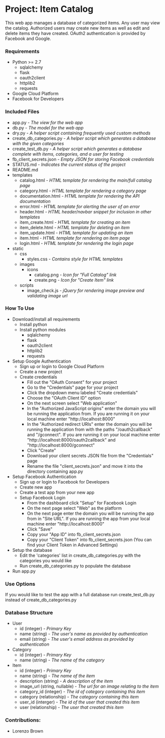 # Project: Item Catalog

This web app manages a database of categorized items. Any user may view the catalog. Authorized users may create new items as well as edit and delete items they have created. OAuth2 authentication is provided by Facebook and Google.

### Requirements
* Python >= 2.7
    * sqlalchemy
    * flask
    * oauth2client
    * httplib2
    * requests
* Google Cloud Platform
* Facebook for Developers

### Included Files
* app.py - *The view for the web app*
* db.py - *The model for the web app*
* dry.py - *A helper script containing frequently used custom methods*
* create_db_categories.py - *A helper script which generates a database with the given categories*
* create_test_db.py - *A helper script which generates a database complete with items, categories, and a user for testing*
* fb_client_secrets.json - *Empty JSON for storing Facebook credentials*
* STATUS.md - *Indicates the current status of the project*
* README.md
* templates
    * catalog.html - *HTML template for rendering the main/full catalog page*
    * category.html - *HTML template for rendering a category page*
    * documentation.html - *HTML template for rendering the API documentation*
    * error.html - *HTML template for alerting the user of an error*
    * header.html - *HTML header/navbar snippet for inclusion in other templates*
    * item_create.html - *HTML template for creating an item*
    * item_delete.html - *HTML template for deleting an item*
    * item_update.html - *HTML template for updating an item*
    * item.html - *HTML template for rendering an item page*
    * login.html - *HTML template for rendering the login page*
* static
    * css
        * styles.css - *Contains style for HTML templates*
    * images
        * icons
            * catalog.png - *Icon for "Full Catalog" link*
            * create.png - *Icon for "Create Item" link*
    * scripts
        * image_check.js - *jQuery for rendering image preview and validating image url*

### How To Use
* Download/install all requirements
    * Install python
    * Install python modules
        * sqlalchemy
        * flask
        * oauth2client
        * httplib2
        * requests
* Setup Google Authentication
    * Sign up or login to Google Cloud Platform
    * Create a new project
    * Create credentials
        * Fill out the "OAuth Consent" for your project
        * Go to the "Credentials" page for your project
        * Click the dropdown menu labeled "Create credentials"
        * Choose the "OAuth Client ID" option
        * On the next screen select "Web application"
        * In the "Authorized JavaScript origins" enter the domain you will be running the application from. If you are running it on your local machine enter "http://localhost:8000"
        * In the "Authorized redirect URIs" enter the domain you will be running the application from with the paths "/oauth2callback" and "/gconnect". If you are running it on your local machine enter "http://localhost:8000/oauth2callback" and "http://localhost:8000/gconnect"
        * Click "Create"
        * Download your client secrets JSON file from the "Credentials" page
        * Rename the file "client_secrets.json" and move it into the directory containing app.py
* Setup Facebook Authentication
    * Sign up or login to Facebook for Developers
    * Create new app
    * Create a test app from your new app
    * Setup Facebook Login
        * From the dashboard click "Setup" for Facebook Login
        * On the next page select "Web" as the platform
        * On the next page enter the domain you will be running the app from in "Site URL". If you are running the app from your local machine enter "http://localhost:8000"
        * Click "Save"
        * Copy your "App ID" into fb_client_secrets.json
        * Copy your "Client Token" into fb_client_secrets.json (You can find your Client Token in Advanced Settings)
* Setup the database
    * Edit the 'categories' list in create_db_categories.py with the categories you would like
    * Run create_db_categories.py to populate the database
* Run app.py

### Use Options
If you would like to test the app with a full database run create_test_db.py instead of create_db_categories.py

### Database Structure
* User
    * id (integer) - *Primary Key*
    * name (string) - *The user's name as provided by authentication*
    * email (string) - *The user's email address as provided by authentication*
* Category
    * id (integer) - *Primary Key*
    * name (string) - *The name of the category*
* Item
    * id (integer) - *Primary Key*
    * name (string) - *The name of the item*
    * description (string) - *A description of the item*
    * image_url (string, nullable) - *The url for an image relating to the item*
    * category_id (integer) - *The id of category containing this item*
    * category (relationship) - *The category containing this item*
    * user_id (interger) - *The id of the user that created this item*
    * user (relationship) - *The user that created this item*

### Contributions:
* Lorenzo Brown
